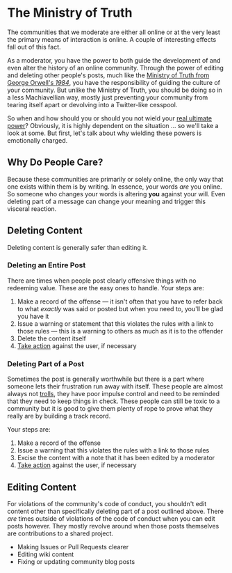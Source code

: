 # The Ministry of Truth

The communities that we moderate are either all online or at the very least the primary means of interaction is online. A couple of interesting effects fall out of this fact.

As a moderator, you have the power to both guide the development of and even alter the history of an online community. Through the power of editing and deleting other people's posts, much like the [Ministry of Truth from George Orwell's _1984_][ministry-of-truth], you have the responsibility of guiding the culture of your community. But unlike the Ministry of Truth, you should be doing so in a less Machiavellian way, mostly just preventing your community from tearing itself apart or devolving into a Twitter-like cesspool.

So when and how should you or should you not wield your [real ultimate power][real-ultimate-power]? Obviously, it is highly dependent on the situation ... so we'll take a look at some. But first, let's talk about why wielding these powers is emotionally charged.

## Why Do People Care?

Because these communities are primarily or solely online, the only way that one exists within them is by writing. In essence, your words _are_ you online. So someone who changes your words is altering **you** against your will. Even deleting part of a message can change your meaning and trigger this visceral reaction.

## Deleting Content

Deleting content is generally safer than editing it.

### Deleting an Entire Post

There are times when people post clearly offensive things with no redeeming value. These are the easy ones to handle. Your steps are:

1. Make a record of the offense &mdash; it isn't often that you have to refer back to what _exactly_ was said or posted but when you need to, you'll be glad you have it
1. Issue a warning or statement that this violates the rules with a link to those rules &mdash; this is a warning to others as much as it is to the offender
1. Delete the content itself
1. [Take action](taking-out-the-trash.md) against the user, if necessary

### Deleting Part of a Post

Sometimes the post is generally worthwhile but there is a part where someone lets their frustration run away with itself. These people are almost always not [trolls][trolling-defined], they have poor impulse control and need to be reminded that they need to keep things in check. These people can still be toxic to a community but it is good to give them plenty of rope to prove what they really are by building a track record.

Your steps are:

1. Make a record of the offense
1. Issue a warning that this violates the rules with a link to those rules
1. Excise the content with a note that it has been edited by a moderator
1. [Take action](taking-out-the-trash.md) against the user, if necessary

## Editing Content

For violations of the community's code of conduct, you shouldn't edit content other than specifically deleting part of a post outlined above. There _are_ times outside of violations of the code of conduct when you can edit posts however. They mostly revolve around when those posts themselves are contributions to a shared project.

* Making Issues or Pull Requests clearer
* Editing wiki content
* Fixing or updating community blog posts

[ministry-of-truth]: https://en.wikipedia.org/wiki/Ministries_of_Nineteen_Eighty-Four#Ministry_of_Truth
[real-ultimate-power]: http://www.realultimatepower.net/
[trolling-defined]: trolling-defined.md
